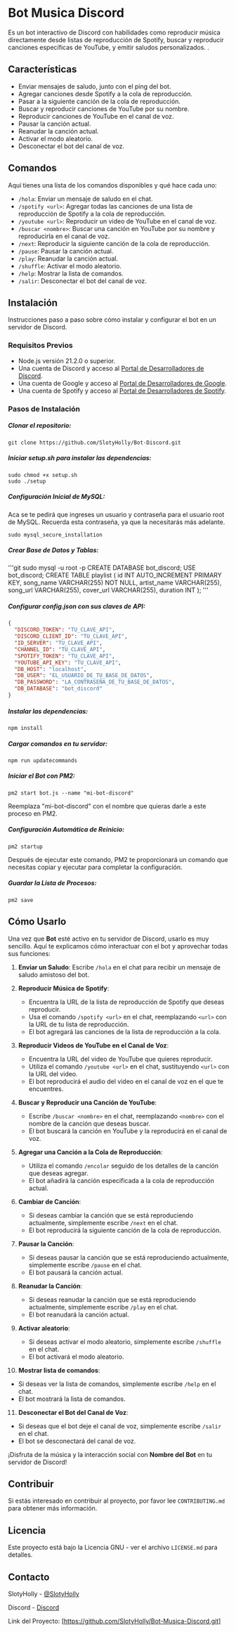 # Bot Musica Discord

Es un bot interactivo de Discord con habilidades como reproducir música directamente desde listas de reproducción de Spotify, buscar y reproducir canciones específicas de YouTube, y emitir saludos personalizados.
.

## Características

- Enviar mensajes de saludo, junto con el ping del bot.
- Agregar canciones desde Spotify a la cola de reproducción.
- Pasar a la siguiente canción de la cola de reproducción.
- Buscar y reproducir canciones de YouTube por su nombre.
- Reproducir canciones de YouTube en el canal de voz.
- Pausar la canción actual.
- Reanudar la canción actual.
- Activar el modo aleatorio.
- Desconectar el bot del canal de voz.

## Comandos

Aquí tienes una lista de los comandos disponibles y qué hace cada uno:

- `/hola`: Enviar un mensaje de saludo en el chat.
- `/spotify <url>`: Agregar todas las canciones de una lista de reproducción de Spotify a la cola de reproducción.
- `/youtube <url>`: Reproducir un video de YouTube en el canal de voz.
- `/buscar <nombre>`: Buscar una canción en YouTube por su nombre y reproducirla en el canal de voz.
- `/next`: Reproducir la siguiente canción de la cola de reproducción.
- `/pause`: Pausar la canción actual.
- `/play`: Reanudar la canción actual.
- `/shuffle`: Activar el modo aleatorio.
- `/help`: Mostrar la lista de comandos.
- `/salir`: Desconectar el bot del canal de voz.

## Instalación

Instrucciones paso a paso sobre cómo instalar y configurar el bot en un servidor de Discord.

### Requisitos Previos

- Node.js versión 21.2.0 o superior.
- Una cuenta de Discord y acceso al [Portal de Desarrolladores de Discord](https://discord.com/developers/applications).
- Una cuenta de Google y acceso al [Portal de Desarrolladores de Google](https://console.developers.google.com/?hl=es-419).
- Una cuenta de Spotify y acceso al [Portal de Desarrolladores de Spotify](https://developer.spotify.com/).

### Pasos de Instalación

##### Clonar el repositorio:
```git
git clone https://github.com/SlotyHolly/Bot-Discord.git
```
##### Iniciar setup.sh para instalar las dependencias: 
```git
sudo chmod +x setup.sh
sudo ./setup
```

##### Configuración Inicial de MySQL:
Aca se te pedirá que ingreses un usuario y contraseña para el usuario root de MySQL. Recuerda esta contraseña, ya que la necesitarás más adelante.
```git
sudo mysql_secure_installation
```

##### Crear Base de Datos y Tablas:
'''git
sudo mysql -u root -p
CREATE DATABASE bot_discord;
USE bot_discord;
CREATE TABLE playlist (
    id INT AUTO_INCREMENT PRIMARY KEY,
    song_name VARCHAR(255) NOT NULL,
    artist_name VARCHAR(255),
    song_url VARCHAR(255),
    cover_url VARCHAR(255),
    duration INT
);
'''
##### Configurar config.json con sus claves de API:
```json
{
  "DISCORD_TOKEN": "TU_CLAVE_API",
  "DISCORD_CLIENT_ID": "TU_CLAVE_API",
  "ID_SERVER": "TU_CLAVE_API",
  "CHANNEL_ID": "TU_CLAVE_API",
  "SPOTIFY_TOKEN": "TU_CLAVE_API",
  "YOUTUBE_API_KEY": "TU_CLAVE_API",
  "DB_HOST": "localhost",
  "DB_USER": "EL_USUARIO_DE_TU_BASE_DE_DATOS",
  "DB_PASSWORD": "LA_CONTRASEÑA_DE_TU_BASE_DE_DATOS",
  "DB_DATABASE": "bot_discord"
}
```

##### Instalar las dependencias: 
```git
npm install
```

##### Cargar comandos en tu servidor:
```terminal
npm run updatecommands
```

##### Iniciar el Bot con PM2:
```terminal
pm2 start bot.js --name "mi-bot-discord"
```
Reemplaza "mi-bot-discord" con el nombre que quieras darle a este proceso en PM2.

#####  Configuración Automática de Reinicio:
```terminal
pm2 startup
```
Después de ejecutar este comando, PM2 te proporcionará un comando que necesitas copiar y ejecutar para completar la configuración.

#####  Guardar la Lista de Procesos:
```terminal
pm2 save
```

## Cómo Usarlo

Una vez que **Bot** esté activo en tu servidor de Discord, usarlo es muy sencillo. Aquí te explicamos cómo interactuar con el bot y aprovechar todas sus funciones:

1. **Enviar un Saludo**: Escribe `/hola` en el chat para recibir un mensaje de saludo amistoso del bot.

2. **Reproducir Música de Spotify**: 
   - Encuentra la URL de la lista de reproducción de Spotify que deseas reproducir.
   - Usa el comando `/spotify <url>` en el chat, reemplazando `<url>` con la URL de tu lista de reproducción.
   - El bot agregará las canciones de la lista de reproducción a la cola.

3. **Reproducir Videos de YouTube en el Canal de Voz**: 
   - Encuentra la URL del video de YouTube que quieres reproducir.
   - Utiliza el comando `/youtube <url>` en el chat, sustituyendo `<url>` con la URL del video.
   - El bot reproducirá el audio del video en el canal de voz en el que te encuentres.

4. **Buscar y Reproducir una Canción de YouTube**:
   - Escribe `/buscar <nombre>` en el chat, reemplazando `<nombre>` con el nombre de la canción que deseas buscar.
   - El bot buscará la canción en YouTube y la reproducirá en el canal de voz.

5. **Agregar una Canción a la Cola de Reproducción**:
   - Utiliza el comando `/encolar` seguido de los detalles de la canción que deseas agregar.
   - El bot añadirá la canción especificada a la cola de reproducción actual.

6. **Cambiar de Canción**:
   - Si deseas cambiar la canción que se está reproduciendo actualmente, simplemente escribe `/next` en el chat.
   - El bot reproducirá la siguiente canción de la cola de reproducción.

7. **Pausar la Canción**:
   - Si deseas pausar la canción que se está reproduciendo actualmente, simplemente escribe `/pause` en el chat.
   - El bot pausará la canción actual.

8. **Reanudar la Canción**:   
   - Si deseas reanudar la canción que se está reproduciendo actualmente, simplemente escribe `/play` en el chat.
   - El bot reanudará la canción actual.

9. **Activar aleatorio**:
   - Si deseas activar el modo aleatorio, simplemente escribe `/shuffle` en el chat.
   - El bot activará el modo aleatorio.
10. **Mostrar lista de comandos**:
   - Si deseas ver la lista de comandos, simplemente escribe `/help` en el chat.
   - El bot mostrará la lista de comandos.

11. **Desconectar el Bot del Canal de Voz**:
   - Si deseas que el bot deje el canal de voz, simplemente escribe `/salir` en el chat.
   - El bot se desconectará del canal de voz.

¡Disfruta de la música y la interacción social con **Nombre del Bot** en tu servidor de Discord!


## Contribuir

Si estás interesado en contribuir al proyecto, por favor lee `CONTRIBUTING.md` para obtener más información.

## Licencia

Este proyecto está bajo la Licencia GNU - ver el archivo `LICENSE.md` para detalles.

## Contacto

SlotyHolly - [@SlotyHolly](https://twitter.com/SlotyHolly)

Discord - [Discord](https://discord.gg/DRdKcya5hA)

Link del Proyecto: [https://github.com/SlotyHolly/Bot-Musica-Discord.git]
